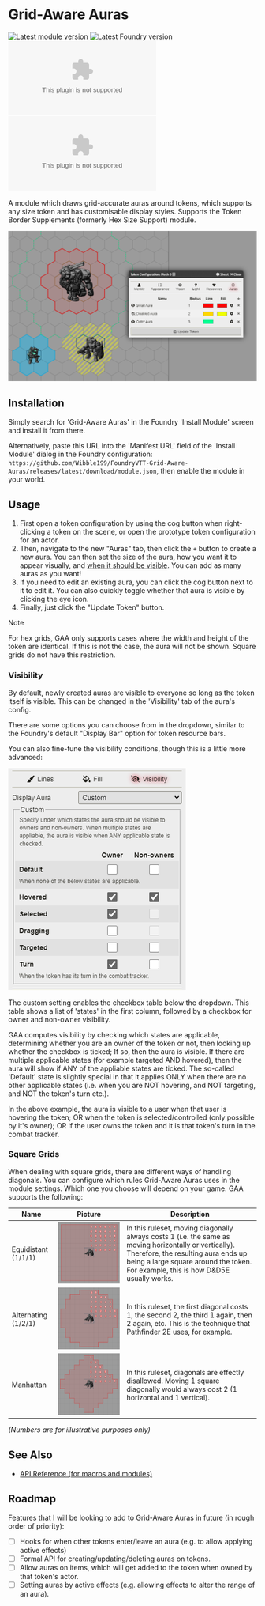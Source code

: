 # Grid-Aware Auras

[![Latest module version](https://img.shields.io/badge/dynamic/json?url=https%3A%2F%2Fgithub.com%2FWibble199%2FFoundryVTT-Grid-Aware-Auras%2Freleases%2Flatest%2Fdownload%2Fmodule.json&query=%24.version&prefix=v&style=for-the-badge&label=module%20version)](https://github.com/Wibble199/FoundryVTT-Grid-Aware-Auras/releases/latest)
![Latest Foundry version](https://img.shields.io/badge/dynamic/json?url=https%3A%2F%2Fgithub.com%2FWibble199%2FFoundryVTT-Grid-Aware-Auras%2Freleases%2Flatest%2Fdownload%2Fmodule.json&query=%24.compatibility.verified&style=for-the-badge&label=foundry%20version&color=fe6a1f)
<br/>
[![GitHub downloads (total)](https://img.shields.io/github/downloads/Wibble199/FoundryVTT-Grid-Aware-Auras/release.zip?style=for-the-badge&label=downloads%20(total))](https://github.com/Wibble199/FoundryVTT-Grid-Aware-Auras/releases/latest)
[![GitHub downloads (latest version)](https://img.shields.io/github/downloads/Wibble199/FoundryVTT-Grid-Aware-Auras/latest/release.zip?style=for-the-badge&label=downloads%20(latest))](https://github.com/Wibble199/FoundryVTT-Grid-Aware-Auras/releases/latest)

A module which draws grid-accurate auras around tokens, which supports any size token and has customisable display styles. Supports the Token Border Supplements (formerly Hex Size Support) module.

![Preview image](./docs/img/preview.png)

## Installation

Simply search for 'Grid-Aware Auras' in the Foundry 'Install Module' screen and install it from there.

Alternatively, paste this URL into the 'Manifest URL' field of the 'Install Module' dialog in the Foundry configuration: `https://github.com/Wibble199/FoundryVTT-Grid-Aware-Auras/releases/latest/download/module.json`, then enable the module in your world.

## Usage

1. First open a token configuration by using the cog button when right-clicking a token on the scene, or open the prototype token configuration for an actor.
2. Then, navigate to the new "Auras" tab, then click the `+` button to create a new aura. You can then set the size of the aura, how you want it to appear visually, and [when it should be visible](#visibility). You can add as many auras as you want!
3. If you need to edit an existing aura, you can click the cog button next to it to edit it. You can also quickly toggle whether that aura is visible by clicking the eye icon.
4. Finally, just click the "Update Token" button.

> [!NOTE]
> For hex grids, GAA only supports cases where the width and height of the token are identical. If this is not the case, the aura will not be shown. Square grids do not have this restriction.

### Visibility

By default, newly created auras are visible to everyone so long as the token itself is visible. This can be changed in the 'Visibility' tab of the aura's config.

There are some options you can choose from in the dropdown, similar to the Foundry's default "Display Bar" option for token resource bars.

You can also fine-tune the visibility conditions, though this is a little more advanced:

![Visibility config](./docs/img/visibility-matrix.png)

The custom setting enables the checkbox table below the dropdown. This table shows a list of 'states' in the first column, followed by a checkbox for owner and non-owner visibility.

GAA computes visibility by checking which states are applicable, determining whether you are an owner of the token or not, then looking up whether the checkbox is ticked; If so, then the aura is visible. If there are multiple applicable states (for example targeted AND hovered), then the aura will show if ANY of the appliable states are ticked. The so-called 'Default' state is slightly special in that it applies ONLY when there are no other applicable states (i.e. when you are NOT hovering, and NOT targeting, and NOT the token's turn etc.).

In the above example, the aura is visible to a user when that user is hovering the token; OR when the token is selected/controlled (only possible by it's owner); OR if the user owns the token and it is that token's turn in the combat tracker.

### Square Grids

When dealing with square grids, there are different ways of handling diagonals. You can configure which rules Grid-Aware Auras uses in the module settings. Which one you choose will depend on your game. GAA supports the following:

|Name|Picture|Description|
|-|-|-|
|Equidistant (1/1/1)|![Equidistant example](./docs/img/square-equidistant.png)|In this ruleset, moving diagonally always costs 1 (i.e. the same as moving horizontally or vertically). Therefore, the resulting aura ends up being a large square around the token. For example, this is how D&D5E usually works.|
|Alternating (1/2/1)|![Equidistant example](./docs/img/square-alternating.png)|In this ruleset, the first diagonal costs 1, the second 2, the third 1 again, then 2 again, etc. This is the technique that Pathfinder 2E uses, for example.|
|Manhattan|![Equidistant example](./docs/img/square-manhattan.png)|In this ruleset, diagonals are effectly disallowed. Moving 1 square diagonally would always cost 2 (1 horizontal and 1 vertical).|

_(Numbers are for illustrative purposes only)_

## See Also
- [API Reference (for macros and modules)](./docs/api.md)

## Roadmap

Features that I will be looking to add to Grid-Aware Auras in future (in rough order of priority):

- [ ] Hooks for when other tokens enter/leave an aura (e.g. to allow applying active effects)
- [ ] Formal API for creating/updating/deleting auras on tokens.
- [ ] Allow auras on items, which will get added to the token when owned by that token's actor.
- [ ] Setting auras by active effects (e.g. allowing effects to alter the range of an aura).
